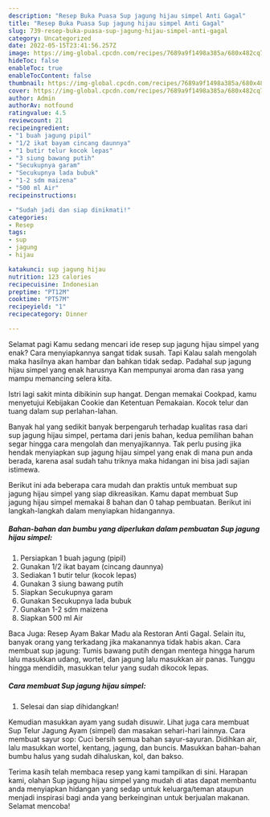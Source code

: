 ```yaml
---
description: "Resep Buka Puasa Sup jagung hijau simpel Anti Gagal"
title: "Resep Buka Puasa Sup jagung hijau simpel Anti Gagal"
slug: 739-resep-buka-puasa-sup-jagung-hijau-simpel-anti-gagal
category: Uncategorized
date: 2022-05-15T23:41:56.257Z
image: https://img-global.cpcdn.com/recipes/7689a9f1498a385a/680x482cq70/sup-jagung-hijau-simpel-foto-resep-utama.jpg
hideToc: false
enableToc: true
enableTocContent: false
thumbnail: https://img-global.cpcdn.com/recipes/7689a9f1498a385a/680x482cq70/sup-jagung-hijau-simpel-foto-resep-utama.jpg
cover: https://img-global.cpcdn.com/recipes/7689a9f1498a385a/680x482cq70/sup-jagung-hijau-simpel-foto-resep-utama.jpg
author: Admin
authorAv: notfound
ratingvalue: 4.5
reviewcount: 21
recipeingredient:
- "1 buah jagung pipil"
- "1/2 ikat bayam cincang daunnya"
- "1 butir telur kocok lepas"
- "3 siung bawang putih"
- "Secukupnya garam"
- "Secukupnya lada bubuk"
- "1-2 sdm maizena"
- "500 ml Air"
recipeinstructions:

- "Sudah jadi dan siap dinikmati!"
categories:
- Resep
tags:
- sup
- jagung
- hijau

katakunci: sup jagung hijau 
nutrition: 123 calories
recipecuisine: Indonesian
preptime: "PT12M"
cooktime: "PT57M"
recipeyield: "1"
recipecategory: Dinner

---
```



Selamat pagi Kamu sedang mencari ide resep sup jagung hijau simpel yang enak? Cara menyiapkannya sangat tidak susah. Tapi Kalau salah mengolah maka hasilnya akan hambar dan bahkan tidak sedap. Padahal sup jagung hijau simpel yang enak harusnya Kan mempunyai aroma dan rasa yang mampu memancing selera kita.


Istri lagi sakit minta dibikinin sup hangat. Dengan memakai Cookpad, kamu menyetujui Kebijakan Cookie dan Ketentuan Pemakaian. Kocok telur dan tuang dalam sup perlahan-lahan.

Banyak hal yang sedikit banyak berpengaruh terhadap kualitas rasa dari sup jagung hijau simpel, pertama dari jenis bahan, kedua pemilihan bahan segar hingga cara mengolah dan menyajikannya. Tak perlu pusing jika hendak menyiapkan sup jagung hijau simpel yang enak di mana pun anda berada, karena asal sudah tahu triknya maka hidangan ini bisa jadi sajian istimewa.


Berikut ini ada beberapa cara mudah dan praktis untuk membuat sup jagung hijau simpel yang siap dikreasikan. Kamu dapat membuat Sup jagung hijau simpel memakai 8 bahan dan 0 tahap pembuatan. Berikut ini langkah-langkah dalam menyiapkan hidangannya.

<!--inarticleads1-->

##### Bahan-bahan dan bumbu yang diperlukan dalam pembuatan Sup jagung hijau simpel:

1. Persiapkan 1 buah jagung (pipil)
1. Gunakan 1/2 ikat bayam (cincang daunnya)
1. Sediakan 1 butir telur (kocok lepas)
1. Gunakan 3 siung bawang putih
1. Siapkan Secukupnya garam
1. Gunakan Secukupnya lada bubuk
1. Gunakan 1-2 sdm maizena
1. Siapkan 500 ml Air


Baca Juga: Resep Ayam Bakar Madu ala Restoran Anti Gagal. Selain itu, banyak orang yang terkadang jika makanannya tidak habis akan. Cara membuat sup jagung: Tumis bawang putih dengan mentega hingga harum lalu masukkan udang, wortel, dan jagung lalu masukkan air panas. Tunggu hingga mendidih, masukkan telur yang sudah dikocok lepas. 

<!--inarticleads2-->

##### Cara membuat Sup jagung hijau simpel:


1. Selesai dan siap dihidangkan!

Kemudian masukkan ayam yang sudah disuwir. Lihat juga cara membuat Sup Telur Jagung Ayam (simpel) dan masakan sehari-hari lainnya. Cara membuat sayur sop: Cuci bersih semua bahan sayur-sayuran. Didihkan air, lalu masukkan wortel, kentang, jagung, dan buncis. Masukkan bahan-bahan bumbu halus yang sudah dihaluskan, kol, dan bakso. 

Terima kasih telah membaca resep yang kami tampilkan di sini. Harapan kami, olahan Sup jagung hijau simpel yang mudah di atas dapat membantu anda menyiapkan hidangan yang sedap untuk keluarga/teman ataupun menjadi inspirasi bagi anda yang berkeinginan untuk berjualan makanan. Selamat mencoba!
